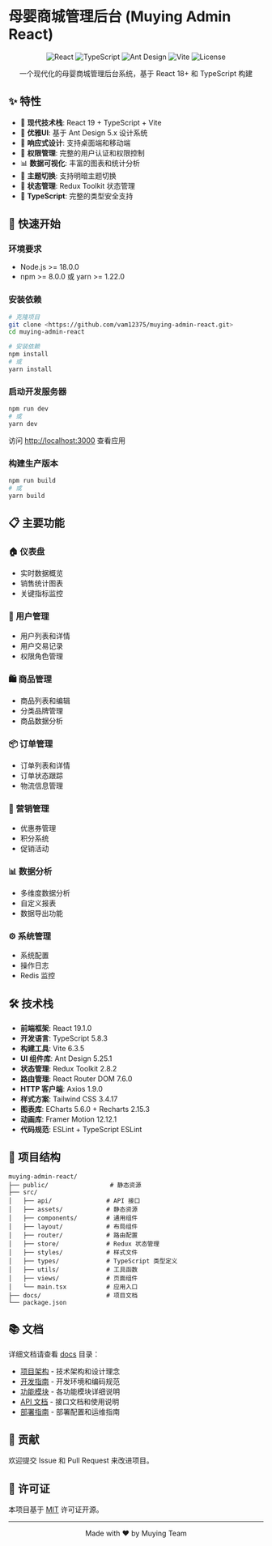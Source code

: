 # 母婴商城管理后台 (Muying Admin React)

<div align="center">

![React](https://img.shields.io/badge/React-19.1.0-blue)
![TypeScript](https://img.shields.io/badge/TypeScript-5.8.3-blue)
![Ant Design](https://img.shields.io/badge/Ant%20Design-5.25.1-blue)
![Vite](https://img.shields.io/badge/Vite-6.3.5-green)
![License](https://img.shields.io/badge/License-MIT-yellow)

一个现代化的母婴商城管理后台系统，基于 React 18+ 和 TypeScript 构建

</div>

## ✨ 特性

- 🚀 **现代技术栈**: React 19 + TypeScript + Vite
- 🎨 **优雅UI**: 基于 Ant Design 5.x 设计系统
- 📱 **响应式设计**: 支持桌面端和移动端
- 🔐 **权限管理**: 完整的用户认证和权限控制
- 📊 **数据可视化**: 丰富的图表和统计分析
- 🌙 **主题切换**: 支持明暗主题切换
- 🔄 **状态管理**: Redux Toolkit 状态管理
- 🎯 **TypeScript**: 完整的类型安全支持

## 🚀 快速开始

### 环境要求

- Node.js >= 18.0.0
- npm >= 8.0.0 或 yarn >= 1.22.0

### 安装依赖

```bash
# 克隆项目
git clone <https://github.com/vam12375/muying-admin-react.git>
cd muying-admin-react

# 安装依赖
npm install
# 或
yarn install
```

### 启动开发服务器

```bash
npm run dev
# 或
yarn dev
```

访问 [http://localhost:3000](http://localhost:3000) 查看应用

### 构建生产版本

```bash
npm run build
# 或
yarn build
```

## 📋 主要功能

### 🏠 仪表盘
- 实时数据概览
- 销售统计图表
- 关键指标监控

### 👥 用户管理
- 用户列表和详情
- 用户交易记录
- 权限角色管理

### 🛍️ 商品管理
- 商品列表和编辑
- 分类品牌管理
- 商品数据分析

### 📦 订单管理
- 订单列表和详情
- 订单状态跟踪
- 物流信息管理

### 🎫 营销管理
- 优惠券管理
- 积分系统
- 促销活动

### 📊 数据分析
- 多维度数据分析
- 自定义报表
- 数据导出功能

### ⚙️ 系统管理
- 系统配置
- 操作日志
- Redis 监控

## 🛠️ 技术栈

- **前端框架**: React 19.1.0
- **开发语言**: TypeScript 5.8.3
- **构建工具**: Vite 6.3.5
- **UI 组件库**: Ant Design 5.25.1
- **状态管理**: Redux Toolkit 2.8.2
- **路由管理**: React Router DOM 7.6.0
- **HTTP 客户端**: Axios 1.9.0
- **样式方案**: Tailwind CSS 3.4.17
- **图表库**: ECharts 5.6.0 + Recharts 2.15.3
- **动画库**: Framer Motion 12.12.1
- **代码规范**: ESLint + TypeScript ESLint

## 📁 项目结构

```
muying-admin-react/
├── public/                 # 静态资源
├── src/
│   ├── api/               # API 接口
│   ├── assets/            # 静态资源
│   ├── components/        # 通用组件
│   ├── layout/            # 布局组件
│   ├── router/            # 路由配置
│   ├── store/             # Redux 状态管理
│   ├── styles/            # 样式文件
│   ├── types/             # TypeScript 类型定义
│   ├── utils/             # 工具函数
│   ├── views/             # 页面组件
│   └── main.tsx           # 应用入口
├── docs/                  # 项目文档
└── package.json
```

## 📚 文档

详细文档请查看 [docs](./docs/) 目录：

- [项目架构](./docs/architecture.md) - 技术架构和设计理念
- [开发指南](./docs/development.md) - 开发环境和编码规范
- [功能模块](./docs/features/) - 各功能模块详细说明
- [API 文档](./docs/api.md) - 接口文档和使用说明
- [部署指南](./docs/deployment.md) - 部署配置和运维指南

## 🤝 贡献

欢迎提交 Issue 和 Pull Request 来改进项目。

## 📄 许可证

本项目基于 [MIT](LICENSE) 许可证开源。

---

<div align="center">
  Made with ❤️ by Muying Team
</div>